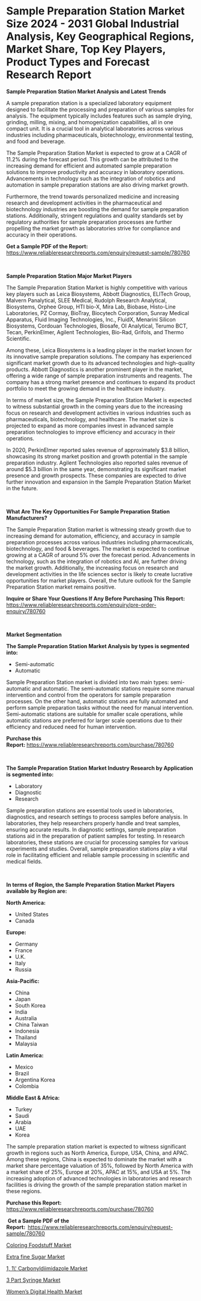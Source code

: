 <p><h1>Sample Preparation Station Market Size 2024 - 2031 Global Industrial Analysis, Key Geographical Regions, Market Share, Top Key Players, Product Types and Forecast Research Report</h1></p><p><strong>Sample Preparation Station Market Analysis and Latest Trends</strong></p>
<p><p>A sample preparation station is a specialized laboratory equipment designed to facilitate the processing and preparation of various samples for analysis. The equipment typically includes features such as sample drying, grinding, milling, mixing, and homogenization capabilities, all in one compact unit. It is a crucial tool in analytical laboratories across various industries including pharmaceuticals, biotechnology, environmental testing, and food and beverage.</p><p>The Sample Preparation Station Market is expected to grow at a CAGR of 11.2% during the forecast period. This growth can be attributed to the increasing demand for efficient and automated sample preparation solutions to improve productivity and accuracy in laboratory operations. Advancements in technology such as the integration of robotics and automation in sample preparation stations are also driving market growth.</p><p>Furthermore, the trend towards personalized medicine and increasing research and development activities in the pharmaceutical and biotechnology industries are boosting the demand for sample preparation stations. Additionally, stringent regulations and quality standards set by regulatory authorities for sample preparation processes are further propelling the market growth as laboratories strive for compliance and accuracy in their operations.</p></p>
<p><strong>Get a Sample PDF of the Report:&nbsp;</strong> <a href="https://www.reliableresearchreports.com/enquiry/request-sample/780760">https://www.reliableresearchreports.com/enquiry/request-sample/780760</a></p>
<p>&nbsp;</p>
<p><strong>Sample Preparation Station Major Market Players</strong></p>
<p><p>The Sample Preparation Station Market is highly competitive with various key players such as Leica Biosystems, Abbott Diagnostics, ELITech Group, Malvern Panalytical, SLEE Medical, Rudolph Research Analytical, Biosystems, Orphee Group, HTI bio-X, Mira Lab, Biobase, Histo-Line Laboratories, PZ Cormay, BioTray, Biocytech Corporation, Sunray Medical Apparatus, Fluid Imaging Technologies, Inc., FluidX, Menarini Silicon Biosystems, Cordouan Technologies, Biosafe, OI Analytical, Terumo BCT, Tecan, PerkinElmer, Agilent Technologies, Bio-Rad, Grifols, and Thermo Scientific.</p><p>Among these, Leica Biosystems is a leading player in the market known for its innovative sample preparation solutions. The company has experienced significant market growth due to its advanced technologies and high-quality products. Abbott Diagnostics is another prominent player in the market, offering a wide range of sample preparation instruments and reagents. The company has a strong market presence and continues to expand its product portfolio to meet the growing demand in the healthcare industry.</p><p>In terms of market size, the Sample Preparation Station Market is expected to witness substantial growth in the coming years due to the increasing focus on research and development activities in various industries such as pharmaceuticals, biotechnology, and healthcare. The market size is projected to expand as more companies invest in advanced sample preparation technologies to improve efficiency and accuracy in their operations.</p><p>In 2020, PerkinElmer reported sales revenue of approximately $3.8 billion, showcasing its strong market position and growth potential in the sample preparation industry. Agilent Technologies also reported sales revenue of around $5.3 billion in the same year, demonstrating its significant market presence and growth prospects. These companies are expected to drive further innovation and expansion in the Sample Preparation Station Market in the future.</p></p>
<p>&nbsp;</p>
<p><strong>What Are The Key Opportunities For Sample Preparation Station Manufacturers?</strong></p>
<p><p>The Sample Preparation Station market is witnessing steady growth due to increasing demand for automation, efficiency, and accuracy in sample preparation processes across various industries including pharmaceuticals, biotechnology, and food & beverages. The market is expected to continue growing at a CAGR of around 5% over the forecast period. Advancements in technology, such as the integration of robotics and AI, are further driving the market growth. Additionally, the increasing focus on research and development activities in the life sciences sector is likely to create lucrative opportunities for market players. Overall, the future outlook for the Sample Preparation Station market remains positive.</p></p>
<p><strong>Inquire or Share Your Questions If Any Before Purchasing This Report:</strong> <a href="https://www.reliableresearchreports.com/enquiry/pre-order-enquiry/780760">https://www.reliableresearchreports.com/enquiry/pre-order-enquiry/780760</a></p>
<p>&nbsp;</p>
<p><strong>Market Segmentation</strong></p>
<p><strong>The Sample Preparation Station Market Analysis by types is segmented into:</strong></p>
<p><ul><li>Semi-automatic</li><li>Automatic</li></ul></p>
<p><p>Sample Preparation Station market is divided into two main types: semi-automatic and automatic. The semi-automatic stations require some manual intervention and control from the operators for sample preparation processes. On the other hand, automatic stations are fully automated and perform sample preparation tasks without the need for manual intervention. Semi-automatic stations are suitable for smaller scale operations, while automatic stations are preferred for larger scale operations due to their efficiency and reduced need for human intervention.</p></p>
<p><strong>Purchase this Report:&nbsp;</strong><a href="https://www.reliableresearchreports.com/purchase/780760">https://www.reliableresearchreports.com/purchase/780760</a></p>
<p>&nbsp;</p>
<p><strong>The Sample Preparation Station Market Industry Research by Application is segmented into:</strong></p>
<p><ul><li>Laboratory</li><li>Diagnostic</li><li>Research</li></ul></p>
<p><p>Sample preparation stations are essential tools used in laboratories, diagnostics, and research settings to process samples before analysis. In laboratories, they help researchers properly handle and treat samples, ensuring accurate results. In diagnostic settings, sample preparation stations aid in the preparation of patient samples for testing. In research laboratories, these stations are crucial for processing samples for various experiments and studies. Overall, sample preparation stations play a vital role in facilitating efficient and reliable sample processing in scientific and medical fields.</p></p>
<p>&nbsp;</p>
<p><strong>In terms of Region, the Sample Preparation Station Market Players available by Region are:</strong></p>
<p>
    <p> <strong> North America: </strong>
        <ul>
            <li>United States</li>
            <li>Canada</li>
        </ul>
        </p> 
    <p> <strong> Europe: </strong>
        <ul>
            <li>Germany</li>
            <li>France</li>
            <li>U.K.</li>
            <li>Italy</li>
            <li>Russia</li>
        </ul>
        </p> 
    <p> <strong> Asia-Pacific: </strong>
        <ul>
            <li>China</li>
            <li>Japan</li>
            <li>South Korea</li>
            <li>India</li>
            <li>Australia</li>
            <li>China Taiwan</li>
            <li>Indonesia</li>
            <li>Thailand</li>
            <li>Malaysia</li>
        </ul>
        </p> 
    <p> <strong> Latin America: </strong>
        <ul>
            <li>Mexico</li>
            <li>Brazil</li>
            <li>Argentina Korea</li>
            <li>Colombia</li>
        </ul>
        </p> 
    <p> <strong> Middle East & Africa: </strong>
        <ul>
            <li>Turkey</li>
            <li>Saudi</li>
            <li>Arabia</li>
            <li>UAE</li>
            <li>Korea</li>
        </ul>
    </p>
    </p>
<p><p>The sample preparation station market is expected to witness significant growth in regions such as North America, Europe, USA, China, and APAC. Among these regions, China is expected to dominate the market with a market share percentage valuation of 35%, followed by North America with a market share of 25%, Europe at 20%, APAC at 15%, and USA at 5%. The increasing adoption of advanced technologies in laboratories and research facilities is driving the growth of the sample preparation station market in these regions.</p></p>
<p><strong>Purchase this Report: </strong><a href="https://www.reliableresearchreports.com/purchase/780760">https://www.reliableresearchreports.com/purchase/780760</a></p>
<p>&nbsp;<strong>Get a Sample PDF of the Report:&nbsp;&nbsp;</strong><a href="https://www.reliableresearchreports.com/enquiry/request-sample/780760">https://www.reliableresearchreports.com/enquiry/request-sample/780760</a></p>
<p><strong></strong></p>
<p><p><a href="https://medium.com/@linabernier/analyzing-coloring-foodstuff-market-global-industry-perspective-and-forecast-2024-to-2031-adab28276cbd">Coloring Foodstuff Market</a></p><p><a href="https://medium.com/@linabernier/extra-fine-sugar-market-report-reveals-the-latest-trends-and-growth-opportunities-of-this-market-6156b17d5a63">Extra fine Sugar Market</a></p><p><a href="https://github.com/RickHolmes3/Market-Research-Report-List-3/blob/main/1-1-carbonyldiimidazole-market.md">1, 1\' Carbonyldiimidazole Market</a></p><p><a href="https://issuu.com/reportprime-2/docs/3-part-syringe-market-size-2030.pptx">3 Part Syringe Market</a></p><p><a href="https://github.com/Alonsoolds3wq1d81czn8rbol/Market-Research-Report-List-1/blob/main/womens-digital-health-market.md">Women’s Digital Health Market</a></p></p>